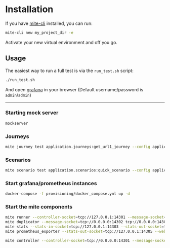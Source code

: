 # Installation

If you have [mite-cli](https://pypi.org/project/mite-cli/) installed, you can run: 
```bash
mite-cli new my_project_dir -e
```

Activate your new virtual environment and off you go.

## Usage

The easiest way to run a full test is via the `run_test.sh` script:

```bash
./run_test.sh
```

And open [grafana](http://localhost:3000/d/2_KG1Va7z/mite-docker?orgId=1&refresh=10s) in your browser (Default username/password is `admin`/`admin`)

---
### Starting mock server

```bash
mockserver
```

### Journeys

```bash
mite journey test application.journeys:get_url1_journey --config application.config:config
```

### Scenarios

```bash
mite scenario test application.scenarios:quick_scenario --config application.config:config
```

### Start grafana/prometheus instances

```bash
docker-compose -f provisioning/docker_compose.yml up -d
```

### Start the mite components

```bash
mite runner --controller-socket=tcp://127.0.0.1:14301 --message-socket=tcp://127.0.0.1:14302 &
mite duplicator --message-socket=tcp://0.0.0.0:14302 tcp://0.0.0.0:14303 &
mite stats --stats-in-socket=tcp://127.0.0.1:14303 --stats-out-socket=tcp://0.0.0.0:14305 --stats-include-processors=mite,mite_http &
mite prometheus_exporter --stats-out-socket=tcp://127.0.0.1:14305 --web-address=0.0.0.0:9301 &

mite controller --controller-socket=tcp://0.0.0.0:14301 --message-socket=tcp://127.0.0.1:14302 application.scenarios:quick_scenario --config application.config:config &
```